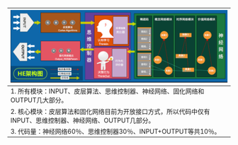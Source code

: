 | ![](../手写笔记/assets/139_v2.0架构图.png) |
| --- |
| 1. 所有模块：INPUT、皮层算法、思维控制器、神经网络、固化网络和OUTPUT几大部分。 |
| 2. 核心模块：皮层算法和固化网络目前为开放接口方式，所以代码中仅有INPUT、思维控制器、神经网络、OUTPUT几部分。 |
| 3. 代码量：神经网络60％、思维控制器30％、INPUT+OUTPUT等共10％。 |
